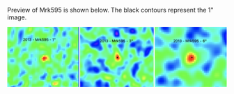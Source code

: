 Preview of Mrk595 is shown below. The black contours represent the 1" image. 

![Mrk595](Mrk595.png "Mrk595")

